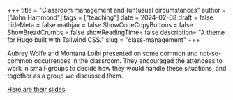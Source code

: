 +++
title = "Classroom management and (un)usual circumstances"
author = ["John Hammond"]
tags = ["teaching"]
date = 2024-02-08
draft = false
hideMeta = false
mathjax = false
ShowCodeCopyButtons = false
ShowBreadCrumbs = false
showReadingTime= false
description= "A theme for Hugo built with Tailwind CSS."
slug = "class-management"
+++

Aubrey Wolfe and Montana Loibl presented on some common and not-so-common occurrences in the classroom. They encouraged the attendees to work in small-groups to decide how they would handle these situations, and together as a group we discussed them. 

[Here are their slides](./Classroom%20Management.pptx)

